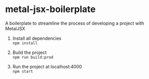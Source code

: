 # metal-jsx-boilerplate
A boilerplate to streamline the process of developing a project with MetalJSX

1. Install all dependencies <br>`npm install`

2. Build the project <br>`npm run build:prod`

3. Run the project at localhost:4000 <br>`npm start`
